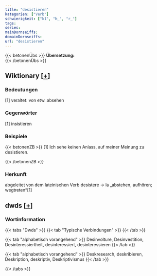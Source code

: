 ```yaml
---
title: "desistieren"
kategorien: ["Verb"]
schwierigkeit: ["k1", "h_", "r_"]
tags:
series:
mainDornseiffs:
domainDornseiffs:
url: "desistieren"
---
```


{{< betonenÜbs >}}
**Übersetzung:**  
{{< /betonenÜbs >}}

## Wiktionary [[+](https://de.wiktionary.org/wiki/desistieren)]

### Bedeutungen
[1] veraltet: von etw. absehen  

### Gegenwörter
[1] insistieren  

### Beispiele
{{< betonenZB >}}
[1] Ich sehe keinen Anlass, auf meiner Meinung zu desistieren.  

{{< /betonenZB >}}
### Herkunft
abgeleitet von dem lateinischen Verb desistere → la „abstehen, aufhören; wegtreten“[1]  



## dwds [[+](https://www.dwds.de/wb/desistieren)]

### Wortinformation
{{< tabs "Dwds" >}}
{{< tab "Typische Verbindungen" >}}
{{< /tab >}}

{{< tab "alphabetisch vorangehend" >}}
Desinvolture, Desinvestition, Desinteressiertheit, desinteressiert, desinteressieren
{{< /tab >}}

{{< tab "alphabetisch vorangehend" >}}
Deskresearch, deskribieren, Deskription, deskriptiv, Deskriptivismus
{{< /tab >}}

{{< /tabs >}}

